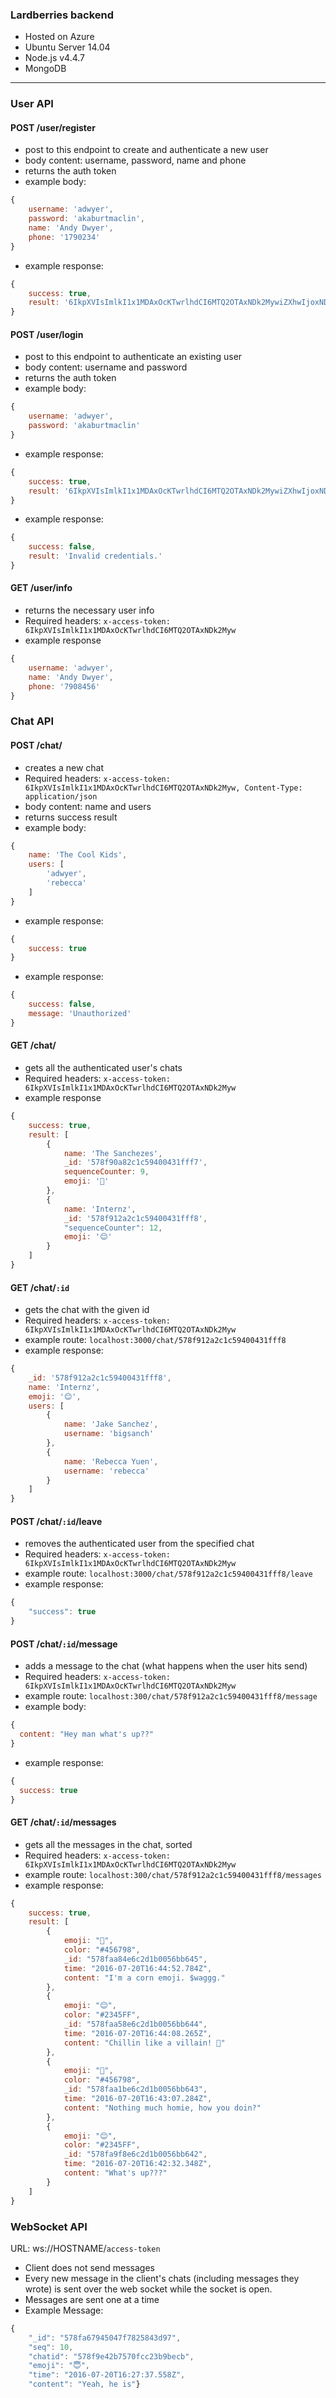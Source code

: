 ### Lardberries backend
 * Hosted on Azure
 * Ubuntu Server 14.04
 * Node.js v4.4.7
 * MongoDB

---

### User API

#### POST /user/register
- post to this endpoint to create and authenticate a new user
- body content: username, password, name and phone
- returns the auth token
- example body: 
```javascript
{
	username: 'adwyer',
	password: 'akaburtmaclin',
	name: 'Andy Dwyer',
	phone: '1790234'
}
```
- example response: 
```javascript
{
    success: true,
    result: '6IkpXVIsImlkI1x1MDAxOcKTwrlhdCI6MTQ2OTAxNDk2MywiZXhwIjoxNDY5MTAx'
}
```

#### POST /user/login
- post to this endpoint to authenticate an existing user
- body content: username and password
- returns the auth token
- example body: 
```javascript
{
	username: 'adwyer',
	password: 'akaburtmaclin'
}
```
- example response: 
```javascript
{
    success: true,
    result: '6IkpXVIsImlkI1x1MDAxOcKTwrlhdCI6MTQ2OTAxNDk2MywiZXhwIjoxNDY5MTAx'
}
```
- example response: 
```javascript
{
	success: false,
	result: 'Invalid credentials.'
}
```

#### GET /user/info
- returns the necessary user info
- Required headers: `x-access-token: 6IkpXVIsImlkI1x1MDAxOcKTwrlhdCI6MTQ2OTAxNDk2Myw`
- example response
```javascript
{
    username: 'adwyer',
    name: 'Andy Dwyer',
    phone: '7908456'
}
```


### Chat API

#### POST /chat/
- creates a new chat
- Required headers: `x-access-token: 6IkpXVIsImlkI1x1MDAxOcKTwrlhdCI6MTQ2OTAxNDk2Myw, Content-Type: application/json`
- body content: name and users
- returns success result
- example body:
```javascript
{
	name: 'The Cool Kids',
	users: [
		'adwyer',
		'rebecca'
	]
}
```
- example response:
```javascript
{
    success: true
}
```
- example response:
```javascript
{
    success: false,
    message: 'Unauthorized'
}
```

#### GET /chat/
- gets all the authenticated user's chats
- Required headers: `x-access-token: 6IkpXVIsImlkI1x1MDAxOcKTwrlhdCI6MTQ2OTAxNDk2Myw`
- example response
```javascript
{
	success: true,
    result: [
        {
            name: 'The Sanchezes',
            _id: '578f90a82c1c59400431fff7',
            sequenceCounter: 9,
            emoji: '🌽'
        },
        {
            name: 'Internz',
            _id: '578f912a2c1c59400431fff8',
            "sequenceCounter": 12,
            emoji: '😊'
        }
    ]
}
```

#### GET /chat/`:id`
- gets the chat with the given id
- Required headers: `x-access-token: 6IkpXVIsImlkI1x1MDAxOcKTwrlhdCI6MTQ2OTAxNDk2Myw`
- example route: `localhost:3000/chat/578f912a2c1c59400431fff8`
- example response:
```javascript
{
    _id: '578f912a2c1c59400431fff8',
    name: 'Internz',
    emoji: '😊',
    users: [
        {
            name: 'Jake Sanchez',
            username: 'bigsanch'
        },
        {
            name: 'Rebecca Yuen',
            username: 'rebecca'
        }
    ]
}
```

#### POST /chat/`:id`/leave
- removes the authenticated user from the specified chat
- Required headers: `x-access-token: 6IkpXVIsImlkI1x1MDAxOcKTwrlhdCI6MTQ2OTAxNDk2Myw`
- example route: `localhost:3000/chat/578f912a2c1c59400431fff8/leave`
- example response:
```javascript
{
    "success": true
}
```

#### POST /chat/`:id`/message
- adds a message to the chat (what happens when the user hits send)
- Required headers: `x-access-token: 6IkpXVIsImlkI1x1MDAxOcKTwrlhdCI6MTQ2OTAxNDk2Myw`
- example route: `localhost:300/chat/578f912a2c1c59400431fff8/message`
- example body:
```javascript
{
  content: "Hey man what's up??"
}
```
- example response:
```javascript
{
  success: true
}
```

#### GET /chat/`:id`/messages
- gets all the messages in the chat, sorted
- Required headers: `x-access-token: 6IkpXVIsImlkI1x1MDAxOcKTwrlhdCI6MTQ2OTAxNDk2Myw`
- example route: `localhost:300/chat/578f912a2c1c59400431fff8/messages`
- example response:
```javascript
{
    success: true,
    result: [
        {
            emoji: "🌽",
            color: "#456798",
            _id: "578faa84e6c2d1b0056bb645",
            time: "2016-07-20T16:44:52.784Z",
            content: "I'm a corn emoji. $waggg."
        },
        {
            emoji: "😊",
            color: "#2345FF",
            _id: "578faa58e6c2d1b0056bb644",
            time: "2016-07-20T16:44:08.265Z",
            content: "Chillin like a villain! 💪"
        },
        {
            emoji: "🌽",
            color: "#456798",
            _id: "578faa1be6c2d1b0056bb643",
            time: "2016-07-20T16:43:07.284Z",
            content: "Nothing much homie, how you doin?"
        },
        {
            emoji: "😊",
            color: "#2345FF",
            _id: "578fa9f8e6c2d1b0056bb642",
            time: "2016-07-20T16:42:32.348Z",
            content: "What's up???"
        }
    ]
}
```

### WebSocket API
URL: ws://HOSTNAME/`access-token`
 - Client does not send messages
 - Every new message in the client's chats (including messages they wrote) is sent over the web socket while the socket is open.
 - Messages are sent one at a time
 - Example Message:
 ```javascript
 {
     "_id": "578fa67945047f7825843d97",
     "seq": 10,
     "chatid": "578f9e42b7570fcc23b9becb",
     "emoji": "😇",
     "time": "2016-07-20T16:27:37.558Z",
     "content": "Yeah, he is"}
 ```
